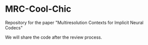 # MRC-Cool-Chic
Repository for the paper "Multiresolution Contexts for Implicit Neural Codecs"

We will share the code after the review process.
